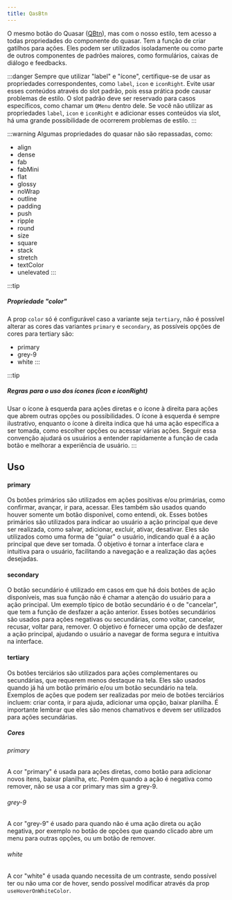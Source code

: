 ```yaml
---
title: QasBtn
---
```


O mesmo botão do Quasar ([QBtn](https://v2.quasar.dev/vue-components/button)), mas com o nosso estilo, tem acesso a todas propriedades do componente do quasar.
Tem a função de criar gatilhos para ações. Eles podem ser utilizados isoladamente ou ​​como parte de outros componentes de padrões maiores, como formulários,  caixas de diálogo e feedbacks.

<doc-api file="btn/QasBtn" name="QasBtn" />

:::danger
Sempre que utilizar "label" e "ícone", certifique-se de usar as propriedades correspondentes, como `label`, `icon` e `iconRight`. Evite usar esses conteúdos através do slot padrão, pois essa prática pode causar problemas de estilo. O slot padrão deve ser reservado para casos específicos, como chamar um `QMenu` dentro dele. Se você não utilizar as propriedades `label`, `icon` e `iconRight` e adicionar esses conteúdos via slot, há uma grande possibilidade de ocorrerem problemas de estilo.
:::

:::warning
Algumas propriedades do quasar não são repassadas, como:

- align
- dense
- fab
- fabMini
- flat
- glossy
- noWrap
- outline
- padding
- push
- ripple
- round
- size
- square
- stack
- stretch
- textColor
- unelevated
:::

:::tip
##### Propriedade "color"
A prop `color` só é configurável caso a variante seja `tertiary`, não é possível alterar as cores das variantes `primary` e `secondary`, as possíveis opções de cores para tertiary são:

- primary
- grey-9
- white
:::

:::tip
##### Regras para o uso dos ícones (icon e iconRight)

Usar o ícone à esquerda para ações diretas e o ícone à direita para ações que abrem outras opções ou possibilidades. O ícone à esquerda é sempre ilustrativo, enquanto o ícone à direita indica que há uma ação específica a ser tomada, como escolher opções ou acessar várias ações. Seguir essa convenção ajudará os usuários a entender rapidamente a função de cada botão e melhorar a experiência de usuário.
:::

## Uso

#### primary
Os botões primários são utilizados em ações positivas e/ou primárias, como confirmar, avançar, ir para, acessar. Eles também são usados quando houver somente um botão disponível, como entendi, ok. Esses botões primários são utilizados para indicar ao usuário a ação principal que deve ser realizada, como salvar, adicionar, excluir, ativar, desativar. Eles são utilizados como uma forma de "guiar" o usuário, indicando qual é a ação principal que deve ser tomada. O objetivo é tornar a interface clara e intuitiva para o usuário, facilitando a navegação e a realização das ações desejadas.
<doc-example file="QasBtn/ExPrimaryVariant" title='Variante "primary"' />

#### secondary
O botão secundário é utilizado em casos em que há dois botões de ação disponíveis, mas sua função não é chamar a atenção do usuário para a ação principal. Um exemplo típico de botão secundário é o de "cancelar", que tem a função de desfazer a ação anterior. Esses botões secundários são usados para ações negativas ou secundárias, como voltar, cancelar, recusar, voltar para, remover. O objetivo é fornecer uma opção de desfazer a ação principal, ajudando o usuário a navegar de forma segura e intuitiva na interface.
<doc-example file="QasBtn/ExSecondaryVariant" title='Variante "secondary"' />

#### tertiary
Os botões terciários são utilizados para ações complementares ou secundárias, que requerem menos destaque na tela. Eles são usados quando já há um botão primário e/ou um botão secundário na tela. Exemplos de ações que podem ser realizadas por meio de botões terciários incluem: criar conta, ir para ajuda, adicionar uma opção, baixar planilha. É importante lembrar que eles são menos chamativos e devem ser utilizados para ações secundárias.

##### Cores
###### primary
A cor "primary" é usada para ações diretas, como botão para adicionar novos itens, baixar planilha, etc. Porém quando a ação é negativa como remover, não se usa a cor primary mas sim a grey-9.

###### grey-9
A cor "grey-9" é usado para quando não é uma ação direta ou ação negativa, por exemplo no botão de opções que quando clicado abre um menu para outras opções, ou um botão de remover.

###### white
A cor "white" é usada quando necessita de um contraste, sendo possível ter ou não uma cor de hover, sendo possível modificar através da prop `useHoverOnWhiteColor`.
<doc-example file="QasBtn/ExTertiaryVariant" title='Variante "tertiary"' />

<doc-example file="QasBtn/UseLabelOnSmallScreen" title="use-label-on-small-screen" />
